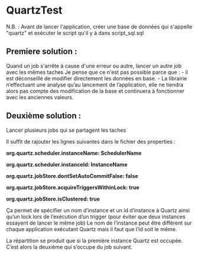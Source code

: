 # QuartzTest

N.B. : Avant de lancer l'application, créer une base de données qui s'appelle "quartz" et exécuter le script qu'il y à dans script_sql.sql


## Premiere solution : 
Quand un job s'arrête à cause d'une erreur ou autre, lancer un autre job avec les mêmes taches 
Je pense que ce n'est pas possible parce que : 
	- il est déconseillé de modifier directement les données en base. 
	- La librairie n’effectuant une analyse qu’au lancement de l’application, 
	elle ne tiendra alors pas compte des modification de la base et continuera
	à fonctionner avec les anciennes valeurs.
	
## Deuxième solution : 
Lancer plusieurs jobs qui se partagent les taches

Il suffit de rajouter les lignes suivantes dans le fichier des properties : 

**org.quartz.scheduler.instanceName: SchedulerName**

**org.quartz.scheduler.instanceId: InstanceName**

**org.quartz.jobStore.dontSetAutoCommitFalse: false**

**org.quartz.jobStore.acquireTriggersWithinLock: true**

**org.quartz.jobStore.isClustered: true**

Ça permet de spécifier un nom d’instance et un id d’instance à Quartz ainsi qu’un lock lors de l’exécution d’un trigger (pour éviter que deux instances essayent de lancer le même job)
Le nom de l’instance peut être différent sur chaque application exécutant Quartz mais il faut que l’id soit le même.

La répartition se produit que si la première instance Quartz est occupée. C’est alors la deuxième qui s’occupe du job suivant.


